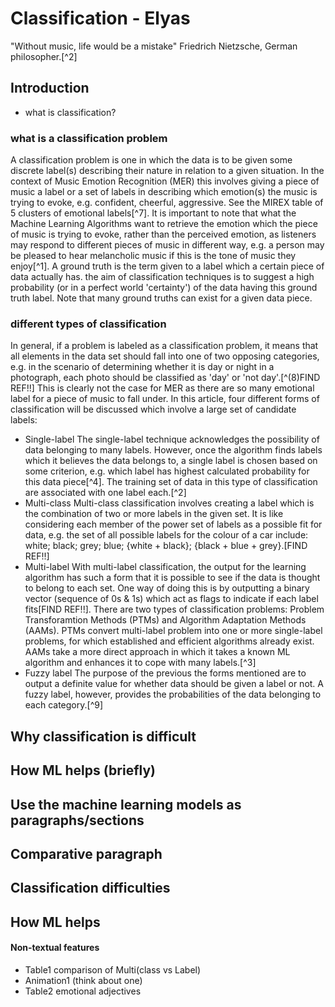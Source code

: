 # Classification - Elyas

  "Without music, life would be a mistake" Friedrich Nietzsche, German philosopher.[^2]

## Introduction
  - what is classification?
### what is a classification problem

  A classification problem is one in which the data is to be given some discrete label(s) describing their nature in relation to a given situation. In the context of Music Emotion Recognition (MER) this involves giving a piece of music a label or a set of labels in describing which emotion(s) the music is trying to evoke, e.g. confident, cheerful, aggressive. See the MIREX table of 5 clusters of emotional labels[^7]. It is important to note that what the Machine Learning Algorithms want to retrieve the emotion which the piece of music is trying to evoke, rather than the perceived emotion, as listeners may respond to different pieces of music in different way, e.g. a person may be pleased to hear melancholic music if this is the tone of music they enjoy[^1]. A ground truth is the term given to a label which a certain piece of data actually has. the aim of classification techniques is to suggest a high probability (or in a perfect world 'certainty') of the data having this ground truth label. Note that many ground truths can exist for a given data piece.

### different types of classification

   In general, if a problem is labeled as a classification problem, it means that all elements in the data set should fall into one of two opposing categories, e.g. in the scenario of determining whether it is day or night in a photograph, each photo should be classified as 'day' or 'not day'.[^(8)FIND REF!!] This is clearly not the case for MER as there are so many emotional label for a piece of music to fall under. In this article, four different forms of classification will be discussed which involve a large set of candidate labels:
   - Single-label
   The single-label technique acknowledges the possibility of data belonging to many labels. However, once the algorithm finds labels which it believes the data belongs to, a single label is chosen based on some criterion, e.g. which label has highest calculated probability for this data piece[^4]. The training set of data in this type of classification are associated with one label each.[^2]
   - Multi-class
   Multi-class classification involves creating a label which is the combination of two or more labels in the given set. It is like considering each member of the power set of labels as a possible fit for data, e.g. the set of all possible labels for the colour of a car include: white; black; grey; blue; {white + black}; {black + blue + grey}.[FIND REF!!]
   - Multi-label
   With multi-label classification, the output for the learning algorithm has such a form that it is possible to see if the data is thought to belong to each set. One way of doing this is by outputting a binary vector (sequence of 0s &amp; 1s) which act as flags to indicate if each label fits[FIND REF!!]. There are two types of classification problems: Problem Transforamtion Methods (PTMs) and Algorithm Adaptation Methods (AAMs). PTMs convert multi-label problem into one or more single-label problems, for which established and efficient algorithms already exist. AAMs take a more direct approach in which it takes a known ML algorithm and enhances it to cope with many labels.[^3]  
   - Fuzzy label
   The purpose of the previous the forms mentioned are to output a definite value for whether data should be given a label or not. A fuzzy label, however, provides the probabilities of the data belonging to each category.[^9]
<!-- don't go too in depth, apart from what strictly ties in with machine learning -->

## Why classification is difficult


## How ML helps (briefly)

## Use the machine learning models as paragraphs/sections
 <!-- in each section then talk about Single/Multi label multi class and fuzzy labelling -->
 <!-- provide real life studies where the methods have been used, even better if the study used machine learning -->

## Comparative paragraph

## Classification difficulties

## How ML helps


#### Non-textual features
 - Table1 comparison of Multi(class vs Label)
 - Animation1 (think about one)
 - Table2 emotional adjectives
